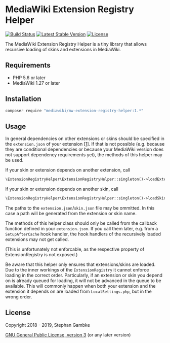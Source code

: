 # MediaWiki Extension Registry Helper

[![Build Status](https://scrutinizer-ci.com/g/ProfessionalWiki/mw-extension-registry-helper/badges/build.png?b=master)](https://scrutinizer-ci.com/g/ProfessionalWiki/mw-extension-registry-helper/build-status/master)
[![Latest Stable Version](https://poser.pugx.org/mediawiki/mw-extension-registry-helper/v/stable)](https://packagist.org/packages/mediawiki/mw-extension-registry-helper)
[![License](https://poser.pugx.org/mediawiki/mw-extension-registry-helper/license)](https://packagist.org/packages/mediawiki/mw-extension-registry-helper)

The MediaWiki Extension Registry Helper is a tiny library that allows recursive 
loading of skins and extensions in MediaWiki.

## Requirements

- PHP 5.6 or later
- MediaWiki 1.27 or later

## Installation

```bash
composer require "mediawiki/mw-extension-registry-helper:1.*"
```

## Usage

In general dependencies on other extensions or skins should be specified in the
`extension.json` of your extension
[[1](https://www.mediawiki.org/wiki/Manual:Extension_registration#Requirements_(dependencies))].
If that is not possible (e.g. because they are conditional dependencies or
because your MediaWiki version does not support dependency requirements yet),
the methods of this helper may be used.

If your skin or extension depends on another extension, call
```php
\ExtensionRegistryHelper\ExtensionRegistryHelper::singleton()->loadExtensionRecursive( $extensionName, $pathToExtensionJson ),
```

If your skin or extension depends on another skin, call
```php
\ExtensionRegistryHelper\ExtensionRegistryHelper::singleton()->loadSkinRecursive( $skinName, $pathToSkinJson ),
```

The paths to the `extension.json`/`skin.json` file may be ommitted. In this case
a path will be generated from the extension or skin name. 

The methods of this helper class should only be called from the callback
function defined in your `extension.json`. If you call them later, e.g. from a
`SetupAfterCache` hook handler, the hook handlers of the recursively loaded
extensions may not get called.

(This is unfortunately not enforcable, as the respective property of
ExtensionRegistry is not exposed.)

Be aware that this helper only ensures that extensions/skins are loaded. Due to
the inner workings of the `ExtensionRegistry` it cannot enforce loading in the
correct order. Particularly, if an extension or skin you depend on is already
queued for loading, it will not be advanced in the queue to be available.
This will commonly happen when both your extension and the extension it depends 
on are loaded from `LocalSettings.php`, but in the wrong order.


## License

Copyright 2018 - 2019, Stephan Gambke

[GNU General Public License, version 3](https://www.gnu.org/copyleft/gpl.html) (or any later version)

